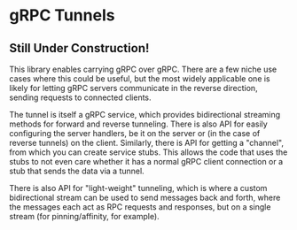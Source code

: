 # gRPC Tunnels

## Still Under Construction!

This library enables carrying gRPC over gRPC. There are a few niche use cases where this could be useful, but the most widely applicable one is likely for letting gRPC servers communicate in the reverse direction, sending requests to connected clients.

The tunnel is itself a gRPC service, which provides bidirectional streaming methods for forward and reverse tunneling. There is also API for easily configuring the server handlers, be it on the server or (in the case of reverse tunnels) on the client. Similarly, there is API for getting a "channel", from which you can create service stubs. This allows the code that uses the stubs to not even care whether it has a normal gRPC client connection or a stub that sends the data via a tunnel.

There is also API for "light-weight" tunneling, which is where a custom bidirectional stream can be used to send messages back and forth, where the messages each act as RPC requests and responses, but on a single stream (for pinning/affinity, for example).
